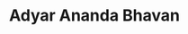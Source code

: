 ---
title: "Adyar Ananda Bhavan"
url: /chennai/adyar-ananda-bhavan-mcnichols-road/
shop: Süßwaren
---